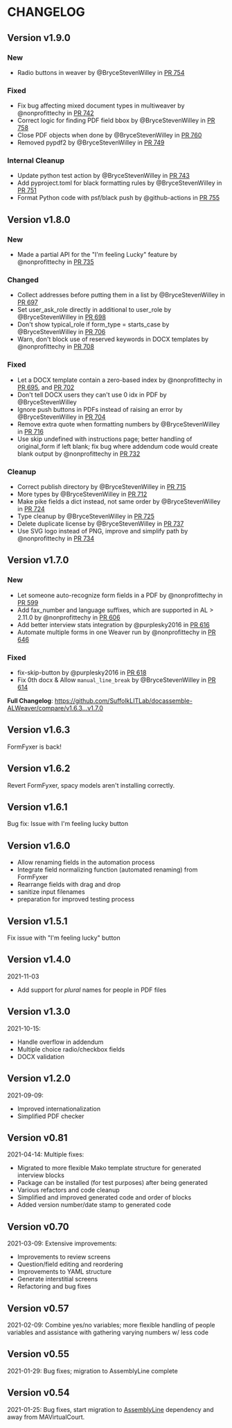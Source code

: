 # CHANGELOG

## Version v1.9.0

### New

* Radio buttons in weaver by @BryceStevenWilley in [PR 754](https://github.com/SuffolkLITLab/docassemble-ALWeaver/pull/754)

### Fixed

* Fix bug affecting mixed document types in multiweaver by @nonprofittechy in [PR 742](https://github.com/SuffolkLITLab/docassemble-ALWeaver/pull/742)
* Correct logic for finding PDF field bbox by @BryceStevenWilley in [PR 758](https://github.com/SuffolkLITLab/docassemble-ALWeaver/pull/758)
* Close PDF objects when done by @BryceStevenWilley in [PR 760](https://github.com/SuffolkLITLab/docassemble-ALWeaver/pull/760)
* Removed pypdf2 by @BryceStevenWilley in [PR 749](https://github.com/SuffolkLITLab/docassemble-ALWeaver/pull/749)

### Internal Cleanup

* Update python test action by @BryceStevenWilley in [PR 743](https://github.com/SuffolkLITLab/docassemble-ALWeaver/pull/743)
* Add pyproject.toml for black formatting rules by @BryceStevenWilley in [PR 751](https://github.com/SuffolkLITLab/docassemble-ALWeaver/pull/751)
* Format Python code with psf/black push by @github-actions in [PR 755](https://github.com/SuffolkLITLab/docassemble-ALWeaver/pull/755)


## Version v1.8.0

### New
* Made a partial API for the "I'm feeling Lucky" feature by @nonprofittechy in [PR 735](https://github.com/SuffolkLITLab/docassemble-ALWeaver/pull/735)

### Changed

* Collect addresses before putting them in a list by @BryceStevenWilley in [PR 697](https://github.com/SuffolkLITLab/docassemble-ALWeaver/pull/697)
* Set user_ask_role directly in additional to user_role by @BryceStevenWilley in [PR 698](https://github.com/SuffolkLITLab/docassemble-ALWeaver/pull/698)
* Don't show typical_role if form_type = starts_case by @BryceStevenWilley in [PR 706](https://github.com/SuffolkLITLab/docassemble-ALWeaver/pull/706)
* Warn, don't block use of reserved keywords in DOCX templates by @nonprofittechy in [PR 708](https://github.com/SuffolkLITLab/docassemble-ALWeaver/pull/708)

### Fixed
* Let a DOCX template contain a zero-based index by @nonprofittechy in [PR 695](https://github.com/SuffolkLITLab/docassemble-ALWeaver/pull/695), and [PR 702](https://github.com/SuffolkLITLab/docassemble-ALWeaver/pull/702)
* Don't tell DOCX users they can't use 0 idx in PDF by @BryceStevenWilley
* Ignore push buttons in PDFs instead of raising an error by @BryceStevenWilley in [PR 704](https://github.com/SuffolkLITLab/docassemble-ALWeaver/pull/704)
* Remove extra quote when formatting numbers by @BryceStevenWilley in [PR 716](https://github.com/SuffolkLITLab/docassemble-ALWeaver/pull/716)
* Use skip undefined with instructions page; better handling of original_form if left blank; fix bug where addendum code would create blank output by @nonprofittechy in [PR 732](https://github.com/SuffolkLITLab/docassemble-ALWeaver/pull/732)

### Cleanup
* Correct publish directory by @BryceStevenWilley in [PR 715](https://github.com/SuffolkLITLab/docassemble-ALWeaver/pull/715)
* More types by @BryceStevenWilley in [PR 712](https://github.com/SuffolkLITLab/docassemble-ALWeaver/pull/712)
* Make pike fields a dict instead, not same order by @BryceStevenWilley in [PR 724](https://github.com/SuffolkLITLab/docassemble-ALWeaver/pull/724)
* Type cleanup by @BryceStevenWilley in [PR 725](https://github.com/SuffolkLITLab/docassemble-ALWeaver/pull/725)
* Delete duplicate license by @BryceStevenWilley in [PR 737](https://github.com/SuffolkLITLab/docassemble-ALWeaver/pull/737)
* Use SVG logo instead of PNG, improve and simplify path by @nonprofittechy in [PR 734](https://github.com/SuffolkLITLab/docassemble-ALWeaver/pull/734)

## Version v1.7.0

### New

* Let someone auto-recognize form fields in a PDF by @nonprofittechy in [PR 599](https://github.com/SuffolkLITLab/docassemble-ALWeaver/pull/599)
* Add fax_number and language suffixes, which are supported in AL > 2.11.0 by @nonprofittechy in [PR 606](https://github.com/SuffolkLITLab/docassemble-ALWeaver/pull/606)
* Add better interview stats integration by @purplesky2016 in [PR 616](https://github.com/SuffolkLITLab/docassemble-ALWeaver/pull/616)
* Automate multiple forms in one Weaver run by @nonprofittechy in [PR 646](https://github.com/SuffolkLITLab/docassemble-ALWeaver/pull/646)

### Fixed

* fix-skip-button by @purplesky2016 in [PR 618](https://github.com/SuffolkLITLab/docassemble-ALWeaver/pull/618)
* Fix 0th docx & Allow `manual_line_break` by @BryceStevenWilley in [PR 614](https://github.com/SuffolkLITLab/docassemble-ALWeaver/pull/614)

**Full Changelog**: https://github.com/SuffolkLITLab/docassemble-ALWeaver/compare/v1.6.3...v1.7.0

## Version v1.6.3

FormFyxer is back!

## Version v1.6.2

Revert FormFyxer, spacy models aren't installing correctly.

## Version v1.6.1

Bug fix:
Issue with I'm feeling lucky button

## Version v1.6.0

* Allow renaming fields in the automation process
* Integrate field normalizing function (automated renaming) from FormFyxer
* Rearrange fields with drag and drop
* sanitize input filenames
* preparation for improved testing process

## Version v1.5.1

Fix issue with "I'm feeling lucky" button

## Version v1.4.0

2021-11-03
* Add support for *plural* names for people in PDF files

## Version v1.3.0

2021-10-15:
* Handle overflow in addendum
* Multiple choice radio/checkbox fields
* DOCX validation

## Version v1.2.0

2021-09-09:
* Improved internationalization
* Simplified PDF checker


## Version v0.81

2021-04-14: Multiple fixes:
* Migrated to more flexible Mako template structure for generated
  interview blocks
* Package can be installed (for test purposes) after being
  generated
* Various refactors and code cleanup
* Simplified and improved generated code and order of blocks
* Added version number/date stamp to generated code


## Version v0.70

2021-03-09: Extensive improvements:
* Improvements to review screens
* Question/field editing and reordering
* Improvements to YAML structure
* Generate interstitial screens
* Refactoring and bug fixes


## Version v0.57

2021-02-09: Combine yes/no variables; more flexible handling of people variables and assistance with gathering varying numbers w/ less code

## Version v0.55

2021-01-29: Bug fixes; migration to AssemblyLine complete

## Version v0.54

2021-01-25: Bug fixes, start migration to [AssemblyLine](https://github.com/SuffolkLITLab/docassemble-AssemblyLine) dependency and away from MAVirtualCourt.
